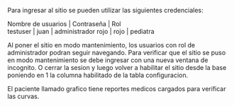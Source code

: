 Para ingresar al sitio se pueden utilizar las siguientes credenciales:

Nombre de usuarios 	|	Contraseña		|		Rol	 
	testuser   		|		juan		|	administrador
	rojo			|		rojo		| 	 pediatra

Al poner el sitio en modo mantenimiento, los usuarios con rol de administrador podran seguir navegando.
Para verificar que el sitio se puso en modo mantenimiento se debe ingresar con una nueva ventana de
incognito. O cerrar la sesion y luego volver a habilitar el sitio desde la base poniendo en 1 la columna
habilitado de la tabla configuracion.

El paciente llamado grafico tiene reportes medicos cargados para verificar las curvas.